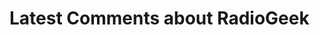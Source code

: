 # Latest Comments about RadioGeek

<!-- comments-about-radio-geek -->
<!-- /comments-about-radio-geek -->
